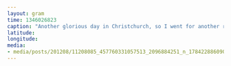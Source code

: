 ```yaml
---
layout: gram
time: 1346026823
caption: "Another glorious day in Christchurch, so I went for another run in my @LunaSandals."
latitude: 
longitude: 
media:
- media/posts/201208/11208085_457760331057513_2096884251_n_17842288609000351.jpg
---
```

